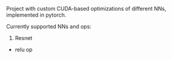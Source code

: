 Project with custom CUDA-based optimizations of different NNs, implemented in pytorch.

Currently supported NNs and ops:

1) Resnet
- relu op
